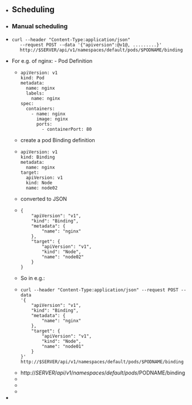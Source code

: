 - ## Scheduling
- ### Manual scheduling
- ```
  curl --header "Content-Type:application/json" 
  	 --request POST --data '{"apiversion":@v1@, .........}'
  	 http://$SERVER/api/v1/namespaces/default/pods/$PODNAME/binding
  
  ```
- For e.g. of nginx: - Pod Definition
	- ```
	  apiVersion: v1
	  kind: Pod
	  metadata:
	    name: nginx
	    labels:
	      name: nginx
	  spec:
	    containers:
	      - name: nginx
	        image: nginx
	        ports:
	          - containerPort: 80
	  
	  ```
	- create a pod Binding definition
	- ```
	  apiVersion: v1
	  kind: Binding
	  metadata:
	    name: nginx
	  target:
	    apiVersion: v1
	    kind: Node
	    name: node02
	  
	  ```
	- converted to JSON
	- ```
	  {
	      "apiVersion": "v1",
	      "kind": "Binding",
	      "metadata": {
	          "name": "nginx"
	      },
	      "target": {
	          "apiVersion": "v1",
	          "kind": "Node",
	          "name": "node02"
	      }
	  }
	  
	  ```
	- So in e.g.:
	- ```
	  curl --header "Content-Type:application/json" --request POST --data 
	  '{
	      "apiVersion": "v1",
	      "kind": "Binding",
	      "metadata": {
	          "name": "nginx"
	      },
	      "target": {
	          "apiVersion": "v1",
	          "kind": "Node",
	          "name": "node01"
	      }
	  }' 
	  http://$SERVER/api/v1/namespaces/default/pods/$PODNAME/binding
	  
	  ```
	- http://$SERVER/api/v1/namespaces/default/pods/$PODNAME/binding
	-
	-
	-
-
